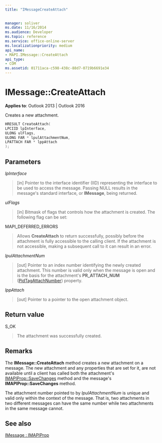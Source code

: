 ```yaml
---
title: "IMessageCreateAttach"
 
 
manager: soliver
ms.date: 11/16/2014
ms.audience: Developer
ms.topic: reference
ms.service: office-online-server
ms.localizationpriority: medium
api_name:
- MAPI.IMessage::CreateAttach
api_type:
- COM
ms.assetid: 01711aca-c598-438c-88d7-0719b6691e34
---
```


# IMessage::CreateAttach

  
  
**Applies to**: Outlook 2013 | Outlook 2016 
  
Creates a new attachment.
  
```cpp
HRESULT CreateAttach(
LPCIID lpInterface,
ULONG ulFlags,
ULONG FAR * lpulAttachmentNum,
LPATTACH FAR * lppAttach
);
```

## Parameters

 _lpInterface_
  
> [in] Pointer to the interface identifier (IID) representing the interface to be used to access the message. Passing NULL results in the message's standard interface, or **IMessage**, being returned. 
    
 _ulFlags_
  
> [in] Bitmask of flags that controls how the attachment is created. The following flag can be set:
    
MAPI_DEFERRED_ERRORS 
  
> Allows **CreateAttach** to return successfully, possibly before the attachment is fully accessible to the calling client. If the attachment is not accessible, making a subsequent call to it can result in an error. 
    
 _lpulAttachmentNum_
  
> [out] Pointer to an index number identifying the newly created attachment. This number is valid only when the message is open and is the basis for the attachment's **PR_ATTACH_NUM** ([PidTagAttachNumber](pidtagattachnumber-canonical-property.md)) property.
    
 _lppAttach_
  
> [out] Pointer to a pointer to the open attachment object.
    
## Return value

S_OK 
  
> The attachment was successfully created.
    
## Remarks

The **IMessage::CreateAttach** method creates a new attachment on a message. The new attachment and any properties that are set for it, are not available until a client has called both the attachment's [IMAPIProp::SaveChanges](imapiprop-savechanges.md) method and the message's **IMAPIProp::SaveChanges** method. 
  
The attachment number pointed to by  _lpulAttachmentNum_ is unique and valid only within the context of the message. That is, two attachments in two different messages can have the same number while two attachments in the same message cannot. 
  
## See also



[IMessage : IMAPIProp](imessageimapiprop.md)

